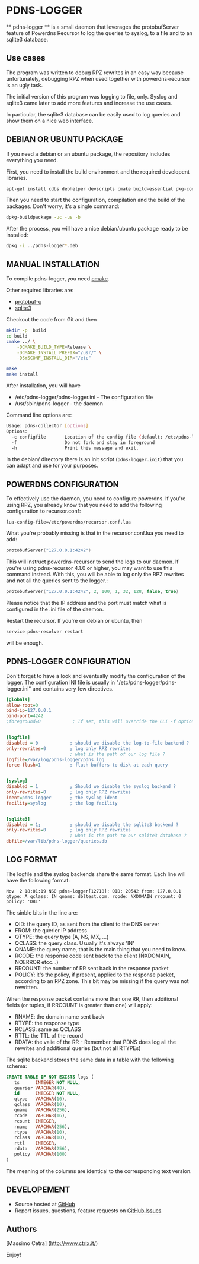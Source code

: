 PDNS-LOGGER
===========

** pdns-logger ** is a small daemon that leverages the protobufServer feature of Powerdns Recursor
to log the queries to syslog, to a file and to an sqlite3 database.

Use cases
---------

The program was written to debug RPZ rewrites in an easy way because unfortunately, debugging RPZ when used together with powerdns-recursor
is an ugly task.

The initial version of this program was logging to file, only.
Syslog and sqlite3 came later to add more features and increase the use cases.

In particular, the sqlite3 database can be easily used to log queries and show them on a nice web interface.

DEBIAN OR UBUNTU PACKAGE
------------------------

If you need a debian or an ubuntu package, the repository includes everything you need.

First, you need to install the build environment and the required developent libraries.
```bash
apt-get install cdbs debhelper devscripts cmake build-essential pkg-config libprotobuf-c-dev libsqlite3-dev
```

Then you need to start the configuration, compilation and the build of the packages. Don't worry, it's a single command:
```bash
dpkg-buildpackage -uc -us -b
```

After the process, you will have a nice debian/ubuntu package ready to be installed:

```bash
dpkg -i ../pdns-logger*.deb
```

MANUAL INSTALLATION
-------------------

To compile pdns-logger, you need [cmake](https://cmake.org/).

Other required libraries are:
- [protobuf-c](https://github.com/protobuf-c/protobuf-c)
- [sqlite3](https://www.sqlite.org/)

Checkout the code from Git and then
```bash
mkdir -p  build
cd build
cmake ../ \
    -DCMAKE_BUILD_TYPE=Release \
    -DCMAKE_INSTALL_PREFIX="/usr/" \
    -DSYSCONF_INSTALL_DIR="/etc"

make
make install
```

After installation, you will have 
* /etc/pdns-logger/pdns-logger.ini - The configuration file
* /usr/sbin/pdns-logger - the daemon

Command line options are:
```bash
Usage: pdns-collector [options]
Options:
  -c configfile       Location of the config file (default: /etc/pdns-logger/pdns-logger.ini)
  -f                  Do not fork and stay in foreground
  -h                  Print this message and exit.

```

In the debian/ directory there is an init script (`pdns-logger.init`) that you can adapt and use for your purposes.

POWERDNS CONFIGURATION
----------------------

To effectively use the daemon, you need to configure powerdns.
If you're using RPZ, you already know that you need to add the following configuration to recursor.conf:
```
lua-config-file=/etc/powerdns/recursor.conf.lua
```

What you're probably missing is that in the recursor.conf.lua you need to add:
```lua
protobufServer("127.0.0.1:4242")
```

This will instruct powerdns-recursor to send the logs to our daemon.
If you're using pdns-recursor 4.1.0 or higher, you may want to use this command instead. With this, you will be able to log only the RPZ rewrites and not all the queries sent to the logger.:
```lua
protobufServer("127.0.0.1:4242", 2, 100, 1, 32, 128, false, true)
```

Please notice that the IP address and the port must match what is configured in the .ini file of the daemon.

Restart the recursor. If you're on debian or ubuntu, then

```bash
service pdns-resolver restart
```

will be enough.

PDNS-LOGGER CONFIGURATION
-------------------------
Don't forget to have a look and eventually modify the configuration of the logger.
The configuration INI file is usually in "/etc/pdns-logger/pdns-logger.ini" and contains very few directives.

```ini
[globals]
allow-root=0
bind-ip=127.0.0.1
bind-port=4242
;foreground=0            ; If set, this will override the CLI -f option


[logfile]
disabled = 0            ; should we disable the log-to-file backend ?
only-rewrites=0         ; log only RPZ rewrites
                        ; what is the path of our log file ?
logfile=/var/log/pdns-logger/pdns.log
force-flush=1           ; flush buffers to disk at each query


[syslog]
disabled = 1            ; Should we disable the syslog backend ?
only-rewrites=0         ; log only RPZ rewrites
ident=pdns-logger       ; the syslog ident
facility=syslog         ; the log facility


[sqlite3]
disabled = 1;           ; should we disable the sqlite3 backend ?
only-rewrites=0         ; log only RPZ rewrites
                        ; what is the path to our sqlite3 database ?
dbfile=/var/lib/pdns-logger/queries.db
```

LOG FORMAT
----------

The logfile and the syslog backends share the same format.
Each line will have the following format:
```
Nov  2 18:01:19 NS0 pdns-logger[12718]: QID: 20542 from: 127.0.0.1 qtype: A qclass: IN qname: dbltest.com. rcode: NXDOMAIN rrcount: 0 policy: 'DBL'
```

The sinble bits in the line are:
* QID: the query ID, as sent from the client to the DNS server
* FROM: the querier IP address
* QTYPE: the query type (A, NS, MX, ...)
* QCLASS: the query class. Usually it's always 'IN'
* QNAME: the query name, that is the main thing that you need to know.
* RCODE: the response code sent back to the client (NXDOMAIN, NOERROR etcc...)
* RRCOUNT: the number of RR sent back in the response packet
* POLICY: it's the policy, if present, applied to the response packet, according to an RPZ zone. This bit may be missing if the query was not rewritten.

When the response packet contains more than one RR, then additional fields (or tuples, if RRCOUNT is greater than one) will apply:
* RNAME: the domain name sent back
* RTYPE: the response type
* RCLASS: same as QCLASS
* RTTL: the TTL of the record
* RDATA: the valie of the RR - Remember that PDNS does log all the rewrites and additional queries (but not all RTYPEs)


The sqlite backend stores the same data in a table with the following schema:

```sql
CREATE TABLE IF NOT EXISTS logs ( 
   ts      INTEGER NOT NULL, 
   querier VARCHAR(48), 
   id      INTEGER NOT NULL, 
   qtype   VARCHAR(10), 
   qclass  VARCHAR(10), 
   qname   VARCHAR(256), 
   rcode   VARCHAR(16), 
   rcount  INTEGER, 
   rname   VARCHAR(256), 
   rtype   VARCHAR(10), 
   rclass  VARCHAR(10), 
   rttl    INTEGER, 
   rdata   VARCHAR(256), 
   policy  VARCHAR(100)
)
```
The meaning of the columns are identical to the corresponding text version.


DEVELOPEMENT
------------
- Source hosted at [GitHub](https://github.com/spamhays/pdns-logger)
- Report issues, questions, feature requests on [GitHub Issues](https://github.com/spamhaus/pdns-logger/issues)

Authors
-------
[Massimo Cetra] (http://www.ctrix.it/)


Enjoy!
